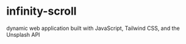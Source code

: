 # infinity-scroll
dynamic web application built with JavaScript, Tailwind CSS, and the Unsplash API
